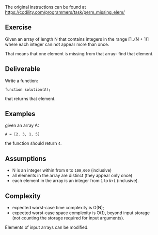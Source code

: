 The original instructions can be found at https://codility.com/programmers/task/perm_missing_elem/

## Exercise

Given an array of length N that contains integers in the range [1..(N + 1)] where each integer can not appear more than once.

That means that one element is missing from that array- find that element.

## Deliverable

Write a function:

    function solution(A);

that returns that element.

## Examples

given an array A:

    A = [2, 3, 1, 5]

the function should return `4`.

## Assumptions

- N is an integer within from `0` to `100,000` (inclusive)
- all elements in the array are distinct (they appear only once)
- each element in the array is an integer from `1` to `N+1` (inclusive).

## Complexity

- expected worst-case time complexity is O(N);
- expected worst-case space complexity is O(1), beyond input storage (not counting the storage required for input arguments).

Elements of input arrays can be modified.
